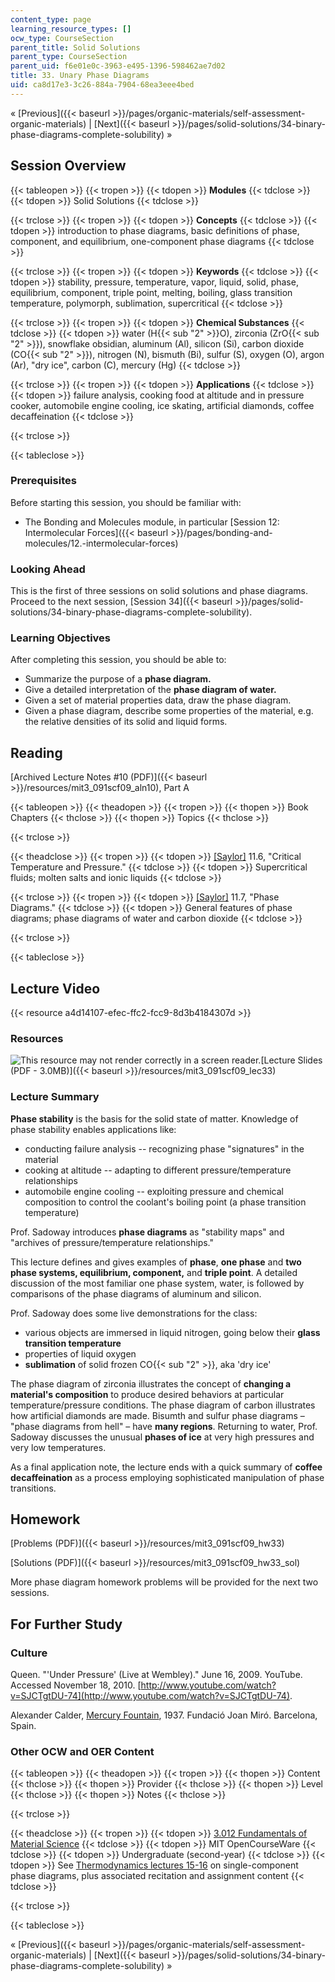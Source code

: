 ```yaml
---
content_type: page
learning_resource_types: []
ocw_type: CourseSection
parent_title: Solid Solutions
parent_type: CourseSection
parent_uid: f6e01e0c-3963-e495-1396-598462ae7d02
title: 33. Unary Phase Diagrams
uid: ca8d17e3-3c26-884a-7904-68ea3eee4bed
---
```


« [Previous]({{< baseurl >}}/pages/organic-materials/self-assessment-organic-materials) | [Next]({{< baseurl >}}/pages/solid-solutions/34-binary-phase-diagrams-complete-solubility) »

Session Overview
----------------

{{< tableopen >}}
{{< tropen >}}
{{< tdopen >}}
**Modules**
{{< tdclose >}}
{{< tdopen >}}
Solid Solutions
{{< tdclose >}}

{{< trclose >}}
{{< tropen >}}
{{< tdopen >}}
**Concepts**
{{< tdclose >}}
{{< tdopen >}}
introduction to phase diagrams, basic definitions of phase, component, and equilibrium, one-component phase diagrams
{{< tdclose >}}

{{< trclose >}}
{{< tropen >}}
{{< tdopen >}}
**Keywords**
{{< tdclose >}}
{{< tdopen >}}
stability, pressure, temperature, vapor, liquid, solid, phase, equilibrium, component, triple point, melting, boiling, glass transition temperature, polymorph, sublimation, supercritical
{{< tdclose >}}

{{< trclose >}}
{{< tropen >}}
{{< tdopen >}}
**Chemical Substances**
{{< tdclose >}}
{{< tdopen >}}
water (H{{< sub "2" >}}O), zirconia (ZrO{{< sub "2" >}}), snowflake obsidian, aluminum (Al), silicon (Si), carbon dioxide (CO{{< sub "2" >}}), nitrogen (N), bismuth (Bi), sulfur (S), oxygen (O), argon (Ar), "dry ice", carbon (C), mercury (Hg)
{{< tdclose >}}

{{< trclose >}}
{{< tropen >}}
{{< tdopen >}}
**Applications**
{{< tdclose >}}
{{< tdopen >}}
failure analysis, cooking food at altitude and in pressure cooker, automobile engine cooling, ice skating, artificial diamonds, coffee decaffeination
{{< tdclose >}}

{{< trclose >}}

{{< tableclose >}}

### Prerequisites

Before starting this session, you should be familiar with:

*   The Bonding and Molecules module, in particular [Session 12: Intermolecular Forces]({{< baseurl >}}/pages/bonding-and-molecules/12.-intermolecular-forces)

### Looking Ahead

This is the first of three sessions on solid solutions and phase diagrams. Proceed to the next session, [Session 34]({{< baseurl >}}/pages/solid-solutions/34-binary-phase-diagrams-complete-solubility).

### Learning Objectives

After completing this session, you should be able to:

*   Summarize the purpose of a **phase diagram.**
*   Give a detailed interpretation of the **phase diagram of water.**
*   Given a set of material properties data, draw the phase diagram.
*   Given a phase diagram, describe some properties of the material, e.g. the relative densities of its solid and liquid forms.

Reading
-------

[Archived Lecture Notes #10 (PDF)]({{< baseurl >}}/resources/mit3_091scf09_aln10), Part A

{{< tableopen >}}
{{< theadopen >}}
{{< tropen >}}
{{< thopen >}}
Book Chapters
{{< thclose >}}
{{< thopen >}}
Topics
{{< thclose >}}

{{< trclose >}}

{{< theadclose >}}
{{< tropen >}}
{{< tdopen >}}
[\[Saylor\]](https://saylordotorg.github.io/text_general-chemistry-principles-patterns-and-applications-v1.0/s15-06-critical-temperature-and-press.html) 11.6, "Critical Temperature and Pressure."
{{< tdclose >}}
{{< tdopen >}}
Supercritical fluids; molten salts and ionic liquids
{{< tdclose >}}

{{< trclose >}}
{{< tropen >}}
{{< tdopen >}}
[\[Saylor\]](https://saylordotorg.github.io/text_general-chemistry-principles-patterns-and-applications-v1.0/s15-07-phase-diagrams.html) 11.7, "Phase Diagrams."
{{< tdclose >}}
{{< tdopen >}}
General features of phase diagrams; phase diagrams of water and carbon dioxide
{{< tdclose >}}

{{< trclose >}}

{{< tableclose >}}

Lecture Video
-------------

{{< resource a4d14107-efec-ffc2-fcc9-8d3b4184307d >}}

### Resources

![This resource may not render correctly in a screen reader.](/images/inacessible.gif)[Lecture Slides (PDF - 3.0MB)]({{< baseurl >}}/resources/mit3_091scf09_lec33)

### Lecture Summary

**Phase stability** is the basis for the solid state of matter. Knowledge of phase stability enables applications like:

*   conducting failure analysis -- recognizing phase "signatures" in the material
*   cooking at altitude -- adapting to different pressure/temperature relationships
*   automobile engine cooling -- exploiting pressure and chemical composition to control the coolant's boiling point (a phase transition temperature)

Prof. Sadoway introduces **phase diagrams** as "stability maps" and "archives of pressure/temperature relationships."

This lecture defines and gives examples of **phase**, **one phase** and **two phase systems, equilibrium, component,** and **triple point**. A detailed discussion of the most familiar one phase system, water, is followed by comparisons of the phase diagrams of aluminum and silicon.

Prof. Sadoway does some live demonstrations for the class:

*   various objects are immersed in liquid nitrogen, going below their **glass transition temperature**
*   properties of liquid oxygen
*   **sublimation** of solid frozen CO{{< sub "2" >}}, aka 'dry ice'

The phase diagram of zirconia illustrates the concept of **changing a material's composition** to produce desired behaviors at particular temperature/pressure conditions. The phase diagram of carbon illustrates how artificial diamonds are made. Bisumth and sulfur phase diagrams – "phase diagrams from hell" – have **many regions**. Returning to water, Prof. Sadoway discusses the unusual **phases of ice** at very high pressures and very low temperatures.

As a final application note, the lecture ends with a quick summary of **coffee decaffeination** as a process employing sophisticated manipulation of phase transitions.

Homework
--------

[Problems (PDF)]({{< baseurl >}}/resources/mit3_091scf09_hw33)

[Solutions (PDF)]({{< baseurl >}}/resources/mit3_091scf09_hw33_sol)

More phase diagram homework problems will be provided for the next two sessions.

For Further Study
-----------------

### Culture

Queen. "'Under Pressure' (Live at Wembley)." June 16, 2009. YouTube. Accessed November 18, 2010. [http://www.youtube.com/watch?v=SJCTgtDU-74](http://www.youtube.com/watch?v=SJCTgtDU-74).

Alexander Calder, [Mercury Fountain](http://www.fundaciomiro-bcn.org/coleccio_obra.php?obra=753&idioma=2), 1937. Fundació Joan Miró. Barcelona, Spain.

### Other OCW and OER Content

{{< tableopen >}}
{{< theadopen >}}
{{< tropen >}}
{{< thopen >}}
Content
{{< thclose >}}
{{< thopen >}}
Provider
{{< thclose >}}
{{< thopen >}}
Level
{{< thclose >}}
{{< thopen >}}
Notes
{{< thclose >}}

{{< trclose >}}

{{< theadclose >}}
{{< tropen >}}
{{< tdopen >}}
[3.012 Fundamentals of Material Science](/courses/3-012-fundamentals-of-materials-science-fall-2005)
{{< tdclose >}}
{{< tdopen >}}
MIT OpenCourseWare
{{< tdclose >}}
{{< tdopen >}}
Undergraduate (second-year)
{{< tdclose >}}
{{< tdopen >}}
See [Thermodynamics lectures 15-16](/courses/3-012-fundamentals-of-materials-science-fall-2005/pages/lecture-notes) on single-component phase diagrams, plus associated recitation and assignment content
{{< tdclose >}}

{{< trclose >}}

{{< tableclose >}}

« [Previous]({{< baseurl >}}/pages/organic-materials/self-assessment-organic-materials) | [Next]({{< baseurl >}}/pages/solid-solutions/34-binary-phase-diagrams-complete-solubility) »